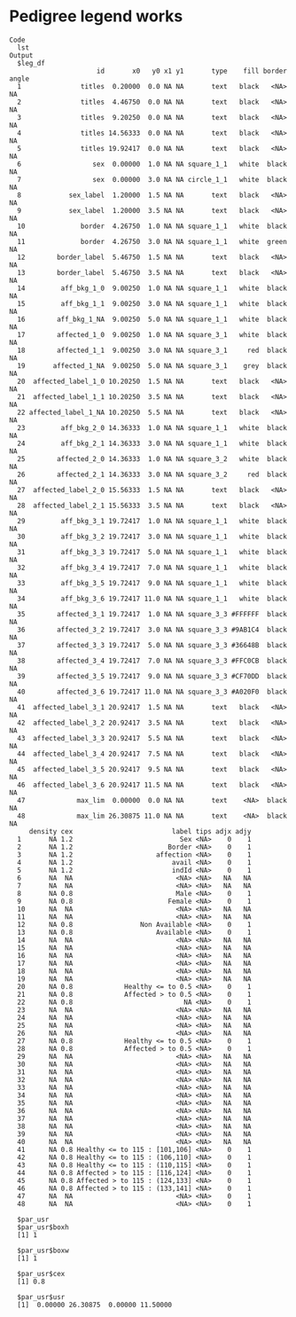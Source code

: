 # Pedigree legend works

    Code
      lst
    Output
      $leg_df
                          id       x0   y0 x1 y1       type    fill border angle
      1               titles  0.20000  0.0 NA NA       text   black   <NA>    NA
      2               titles  4.46750  0.0 NA NA       text   black   <NA>    NA
      3               titles  9.20250  0.0 NA NA       text   black   <NA>    NA
      4               titles 14.56333  0.0 NA NA       text   black   <NA>    NA
      5               titles 19.92417  0.0 NA NA       text   black   <NA>    NA
      6                  sex  0.00000  1.0 NA NA square_1_1   white  black    NA
      7                  sex  0.00000  3.0 NA NA circle_1_1   white  black    NA
      8            sex_label  1.20000  1.5 NA NA       text   black   <NA>    NA
      9            sex_label  1.20000  3.5 NA NA       text   black   <NA>    NA
      10              border  4.26750  1.0 NA NA square_1_1   white  black    NA
      11              border  4.26750  3.0 NA NA square_1_1   white  green    NA
      12        border_label  5.46750  1.5 NA NA       text   black   <NA>    NA
      13        border_label  5.46750  3.5 NA NA       text   black   <NA>    NA
      14         aff_bkg_1_0  9.00250  1.0 NA NA square_1_1   white  black    NA
      15         aff_bkg_1_1  9.00250  3.0 NA NA square_1_1   white  black    NA
      16        aff_bkg_1_NA  9.00250  5.0 NA NA square_1_1   white  black    NA
      17        affected_1_0  9.00250  1.0 NA NA square_3_1   white  black    NA
      18        affected_1_1  9.00250  3.0 NA NA square_3_1     red  black    NA
      19       affected_1_NA  9.00250  5.0 NA NA square_3_1    grey  black    NA
      20  affected_label_1_0 10.20250  1.5 NA NA       text   black   <NA>    NA
      21  affected_label_1_1 10.20250  3.5 NA NA       text   black   <NA>    NA
      22 affected_label_1_NA 10.20250  5.5 NA NA       text   black   <NA>    NA
      23         aff_bkg_2_0 14.36333  1.0 NA NA square_1_1   white  black    NA
      24         aff_bkg_2_1 14.36333  3.0 NA NA square_1_1   white  black    NA
      25        affected_2_0 14.36333  1.0 NA NA square_3_2   white  black    NA
      26        affected_2_1 14.36333  3.0 NA NA square_3_2     red  black    NA
      27  affected_label_2_0 15.56333  1.5 NA NA       text   black   <NA>    NA
      28  affected_label_2_1 15.56333  3.5 NA NA       text   black   <NA>    NA
      29         aff_bkg_3_1 19.72417  1.0 NA NA square_1_1   white  black    NA
      30         aff_bkg_3_2 19.72417  3.0 NA NA square_1_1   white  black    NA
      31         aff_bkg_3_3 19.72417  5.0 NA NA square_1_1   white  black    NA
      32         aff_bkg_3_4 19.72417  7.0 NA NA square_1_1   white  black    NA
      33         aff_bkg_3_5 19.72417  9.0 NA NA square_1_1   white  black    NA
      34         aff_bkg_3_6 19.72417 11.0 NA NA square_1_1   white  black    NA
      35        affected_3_1 19.72417  1.0 NA NA square_3_3 #FFFFFF  black    NA
      36        affected_3_2 19.72417  3.0 NA NA square_3_3 #9AB1C4  black    NA
      37        affected_3_3 19.72417  5.0 NA NA square_3_3 #36648B  black    NA
      38        affected_3_4 19.72417  7.0 NA NA square_3_3 #FFC0CB  black    NA
      39        affected_3_5 19.72417  9.0 NA NA square_3_3 #CF70DD  black    NA
      40        affected_3_6 19.72417 11.0 NA NA square_3_3 #A020F0  black    NA
      41  affected_label_3_1 20.92417  1.5 NA NA       text   black   <NA>    NA
      42  affected_label_3_2 20.92417  3.5 NA NA       text   black   <NA>    NA
      43  affected_label_3_3 20.92417  5.5 NA NA       text   black   <NA>    NA
      44  affected_label_3_4 20.92417  7.5 NA NA       text   black   <NA>    NA
      45  affected_label_3_5 20.92417  9.5 NA NA       text   black   <NA>    NA
      46  affected_label_3_6 20.92417 11.5 NA NA       text   black   <NA>    NA
      47             max_lim  0.00000  0.0 NA NA       text    <NA>  black    NA
      48             max_lim 26.30875 11.0 NA NA       text    <NA>  black    NA
         density cex                         label tips adjx adjy
      1       NA 1.2                           Sex <NA>    0    1
      2       NA 1.2                        Border <NA>    0    1
      3       NA 1.2                     affection <NA>    0    1
      4       NA 1.2                         avail <NA>    0    1
      5       NA 1.2                         indId <NA>    0    1
      6       NA  NA                          <NA> <NA>   NA   NA
      7       NA  NA                          <NA> <NA>   NA   NA
      8       NA 0.8                          Male <NA>    0    1
      9       NA 0.8                        Female <NA>    0    1
      10      NA  NA                          <NA> <NA>   NA   NA
      11      NA  NA                          <NA> <NA>   NA   NA
      12      NA 0.8                 Non Available <NA>    0    1
      13      NA 0.8                     Available <NA>    0    1
      14      NA  NA                          <NA> <NA>   NA   NA
      15      NA  NA                          <NA> <NA>   NA   NA
      16      NA  NA                          <NA> <NA>   NA   NA
      17      NA  NA                          <NA> <NA>   NA   NA
      18      NA  NA                          <NA> <NA>   NA   NA
      19      NA  NA                          <NA> <NA>   NA   NA
      20      NA 0.8             Healthy <= to 0.5 <NA>    0    1
      21      NA 0.8             Affected > to 0.5 <NA>    0    1
      22      NA 0.8                            NA <NA>    0    1
      23      NA  NA                          <NA> <NA>   NA   NA
      24      NA  NA                          <NA> <NA>   NA   NA
      25      NA  NA                          <NA> <NA>   NA   NA
      26      NA  NA                          <NA> <NA>   NA   NA
      27      NA 0.8             Healthy <= to 0.5 <NA>    0    1
      28      NA 0.8             Affected > to 0.5 <NA>    0    1
      29      NA  NA                          <NA> <NA>   NA   NA
      30      NA  NA                          <NA> <NA>   NA   NA
      31      NA  NA                          <NA> <NA>   NA   NA
      32      NA  NA                          <NA> <NA>   NA   NA
      33      NA  NA                          <NA> <NA>   NA   NA
      34      NA  NA                          <NA> <NA>   NA   NA
      35      NA  NA                          <NA> <NA>   NA   NA
      36      NA  NA                          <NA> <NA>   NA   NA
      37      NA  NA                          <NA> <NA>   NA   NA
      38      NA  NA                          <NA> <NA>   NA   NA
      39      NA  NA                          <NA> <NA>   NA   NA
      40      NA  NA                          <NA> <NA>   NA   NA
      41      NA 0.8 Healthy <= to 115 : [101,106] <NA>    0    1
      42      NA 0.8 Healthy <= to 115 : (106,110] <NA>    0    1
      43      NA 0.8 Healthy <= to 115 : (110,115] <NA>    0    1
      44      NA 0.8 Affected > to 115 : [116,124] <NA>    0    1
      45      NA 0.8 Affected > to 115 : (124,133] <NA>    0    1
      46      NA 0.8 Affected > to 115 : (133,141] <NA>    0    1
      47      NA  NA                          <NA> <NA>    0    1
      48      NA  NA                          <NA> <NA>    0    1
      
      $par_usr
      $par_usr$boxh
      [1] 1
      
      $par_usr$boxw
      [1] 1
      
      $par_usr$cex
      [1] 0.8
      
      $par_usr$usr
      [1]  0.00000 26.30875  0.00000 11.50000
      
      

